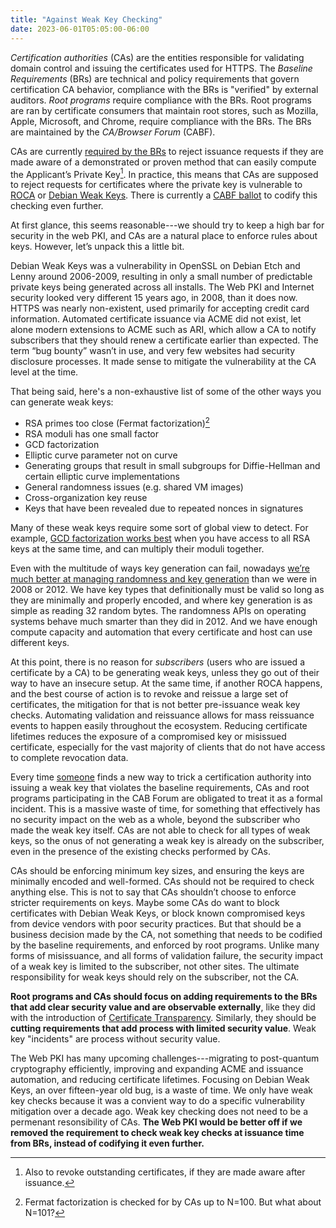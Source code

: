 ```yaml
---
title: "Against Weak Key Checking"
date: 2023-06-01T05:05:00-06:00
---
```


_Certification authorities_ (CAs) are the entities responsible for validating
domain control and issuing the certificates used for HTTPS. The _Baseline
Requirements_ (BRs) are technical and policy requirements that govern
certification CA behavior, compliance with the BRs is "verified" by external
auditors. _Root programs_ require compliance with the BRs. Root programs are
ran by certificate consumers that maintain root stores, such as Mozilla, Apple,
Microsoft, and Chrome, require compliance with the BRs. The BRs are maintained
by the _CA/Browser Forum_ (CABF).

CAs are currently [required by the BRs][br-weak-keys] to reject issuance
requests if they are made aware of a demonstrated or proven method that can
easily compute the Applicant’s Private Key[^1]. In practice, this means that
CAs are supposed to reject requests for certificates where the private key is
vulnerable to [ROCA][roca] or [Debian Weak Keys][debian-weak-keys]. There is
currently a [CABF ballot][sc59] to codify this checking even further.

At first glance, this seems reasonable---we should try to keep a high bar for
security in the web PKI, and CAs are a natural place to enforce rules about
keys. However, let’s unpack this a little bit.

Debian Weak Keys was a vulnerability in OpenSSL on Debian Etch and Lenny around
2006-2009, resulting in only a small number of predictable private keys being
generated across all installs. The Web PKI and Internet security looked very
different 15 years ago, in 2008, than it does now. HTTPS was nearly
non-existent, used primarily for accepting credit card information. Automated
certificate issuance via ACME did not exist, let alone modern extensions to
ACME such as ARI, which allow a CA to notify subscribers that they should renew
a certificate earlier than expected. The term “bug bounty” wasn’t in use, and
very few websites had security disclosure processes. It made sense to mitigate
the vulnerability at the CA level at the time.

That being said, here's a non-exhaustive list of some of the other ways you can
generate weak keys:
* RSA primes too close (Fermat factorization)[^2]
* RSA moduli has one small factor
* GCD factorization
* Elliptic curve parameter not on curve
* Generating groups that result in small subgroups for Diffie-Hellman and certain elliptic curve implementations
* General randomness issues (e.g. shared VM images)
* Cross-organization key reuse
* Keys that have been revealed due to repeated nonces in signatures

Many of these weak keys require some sort of global view to detect. For
example, [GCD factorization works best][ps-and-qs] when you have access to all
RSA keys at the same time, and can multiply their moduli together.

Even with the multitude of ways key generation can fail, nowadays [we’re much
better at managing randomness and key generation][linux-csprng] than we were in
2008 or 2012. We have key types that definitionally must be valid so long as
they are minimally and properly encoded, and where key generation is as simple
as reading 32 random bytes. The randomness APIs on operating systems behave
much smarter than they did in 2012. And we have enough compute capacity and
automation that every certificate and host can use different keys.

At this point, there is no reason for _subscribers_ (users who are issued a
certificate by a CA) to be generating weak keys, unless they go out of their
way to have an insecure setup. At the same time, if another ROCA happens, and
the best course of action is to revoke and reissue a large set of certificates,
the mitigation for that is not better pre-issuance weak key checks. Automating
validation and reissuance allows for mass reissuance events to happen easily
throughout the ecosystem. Reducing certificate lifetimes reduces the exposure
of a compromised key or misissued certificate, especially for the vast majority
of clients that do not have access to complete revocation data.

Every time [someone][hanno] finds a new way to trick a certification authority
into issuing a weak key that violates the baseline requirements, CAs and root
programs participating in the CAB Forum are obligated to treat it as a formal
incident. This is a massive waste of time, for something that effectively has
no security impact on the web as a whole, beyond the subscriber who made the
weak key itself. CAs are not able to check for all types of weak keys, so the
onus of not generating a weak key is already on the subscriber, even in the
presence of the existing checks performed by CAs.

CAs should be enforcing minimum key sizes, and ensuring the keys are minimally
encoded and well-formed. CAs should not be required to check anything else.
This is not to say that CAs shouldn’t choose to enforce stricter requirements
on keys. Maybe some CAs do want to block certificates with Debian Weak Keys, or
block known compromised keys from device vendors with poor security practices.
But that should be a business decision made by the CA, not something that needs
to be codified by the baseline requirements, and enforced by root programs.
Unlike many forms of misissuance, and all forms of validation failure, the
security impact of a weak key is limited to the subscriber, not other sites.
The ultimate responsibility for weak keys should rely on the subscriber, not
the CA.

**Root programs and CAs should focus on adding requirements to the BRs that add
clear security value and are observable externally**, like they did with the
introduction of [Certificate Transparency][ct]. Similarly, they should be
**cutting requirements that add process with limited security value**. Weak key
"incidents" are process without security value.

The Web PKI has many upcoming challenges---migrating to post-quantum
cryptography efficiently, improving and expanding ACME and issuance automation,
and reducing certificate lifetimes. Focusing on Debian Weak Keys, an over
fifteen-year old bug, is a waste of time. We only have weak key checks because
it was a convient way to do a specific vulnerability mitigation over a decade
ago. Weak key checking does not need to be a permenant resonsibility of CAs.
**The Web PKI would be better off if we removed the requirement to check weak
key checks at issuance time from BRs, instead of codifying it even further.**

[^1]: Also to revoke outstanding certificates, if they are made aware after
  issuance.
[^2]: Fermat factorization is checked for by CAs up to N=100. But what about
  N=101?

[br-weak-keys]: https://github.com/cabforum/servercert/blob/a0360b61e73476959220dc328e3b68d0224fa0b3/docs/BR.md?plain=1#L1221
[roca]: https://github.com/crocs-muni/roca
[debian-weak-keys]: https://wiki.debian.org/SSLkeys
[ps-and-qs]: https://www.usenix.org/conference/usenixsecurity12/technical-sessions/presentation/heninger
[linux-csprng]: https://words.filippo.io/dispatches/linux-csprng/
[ct]: https://certificate-transparency.org
[sc59]: https://lists.cabforum.org/pipermail/servercert-wg/2023-May/003735.html
[hanno]: https://groups.google.com/a/mozilla.org/g/dev-security-policy/c/gIbj0kRfyko/m/__MeiUeWBQAJ
